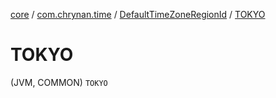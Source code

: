 [core](../../index.md) / [com.chrynan.time](../index.md) / [DefaultTimeZoneRegionId](index.md) / [TOKYO](./-t-o-k-y-o.md)

# TOKYO

(JVM, COMMON) `TOKYO`